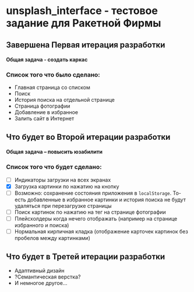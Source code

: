 # unsplash_interface - тестовое задание для Ракетной Фирмы

## Завершена Первая итерация разработки

#### Общая задача - создать каркас

### Список того что было сделано:

- Главная страница со списком
- Поиск
- История поиска на отдельной странице
- Страница фотографии
- Добавление в избранное
- Залить сайт в Интернет

## Что будет во Второй итерации разработки

#### Общая задача – повысить юзабилити

### Список того что будет сделано:

- [ ] Индикаторы загрузки на всех экранах
- [x] Загрузка картинки по нажатию на кнопку
- [ ] Возможно: сохранение состояния приложения в `localStorage`. То-есть добавленные в избранное картинки и история поиска не будут удаляться при перезагрузке страницы
- [ ] Поиск картинок по нажатию на тег на странице фотографии
- [ ] Плейсхолдеры когда нечего отображать (например на странице избранного и поиска)
- [ ] Нормальная кирпичная кладка (отображение карточек картинок без пробелов между картинками) 

## Что будет в Третей итерации разработки

- Адаптивный дизайн
- ?Семантическая верстка?
- И немногое другое...